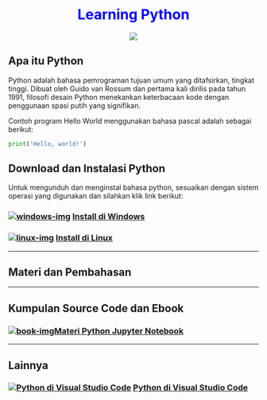 <h1 align="center" style="color:blue">Learning Python</h1>

<p align="center">
<img src="https://img.icons8.com/color/144/000000/python--v1.png"/>

## Apa itu Python
Python adalah bahasa pemrograman tujuan umum yang ditafsirkan, tingkat tinggi. Dibuat oleh Guido van Rossum dan pertama kali dirilis pada tahun 1991, filosofi desain Python menekankan keterbacaan kode dengan penggunaan spasi putih yang signifikan.

Contoh program Hello World menggunakan bahasa pascal adalah sebagai berikut:
```python
print('Hello, world!')
```


## Download dan Instalasi Python

Untuk mengunduh dan menginstal bahasa python, sesuaikan dengan sistem operasi yang digunakan dan silahkan klik link berikut:

### [![windows-img]][windows-guide] [Install di Windows][windows-guide]

### [![linux-img]][linux-guide] [Install di Linux][linux-guide]

<hr>

## Materi dan Pembahasan

<hr>

## Kumpulan Source Code dan Ebook
### [![book-img]][materi][Materi Python Jupyter Notebook][materi]

<hr>

## Lainnya
### [![Python di Visual Studio Code][vscode-img]][vscode-guide] [Python di Visual Studio Code][vscode-guide]
<!-- Image -->

[windows-img]: https://img.icons8.com/color/24/000000/windows-10.png
[linux-img]: https://img.icons8.com/color/24/000000/linux--v1.png
[vscode-img]: https://img.icons8.com/color/24/000000/visual-studio--v1.png
[sourcecode-img]: https://img.icons8.com/color/24/000000/source-code.png
[book-img]:https://img.icons8.com/fluency/24/000000/book.png

<!-- Internal Link -->

[windows-guide]: ./install_windows/install_python_windows.md
[linux-guide]: ./install_linux/install_python_linux.md
[vscode-guide]: ./vscode_guide.md
[materi]: ./Materi/README.md
